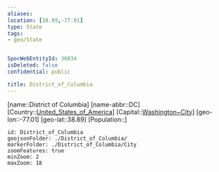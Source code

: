 ```yaml
---
aliases: 
location: [38.89,-77.01]
type: State
tags:
- geo/State


SpocWebEntityId: 36034
isDeleted: false
confidential: public

title: District_of_Columbia
---
```

[name::District of Columbia]
[name-abbr::DC]
[Country::[United_States_of_America](geo/Continent/North-America/United_States_of_America.md)]
[Capital::[Washington~City](geo/Continent/North-America/United_States_of_America/District_of_Columbia/City/Washington~City.md)]
[geo-lon::-77.01]
[geo-lat::38.89]
[Population::]



```leaflet
id: District_of_Columbia
geojsonFolder: ./District_of_Columbia/
markerFolder: ./District_of_Columbia/City
zoomFeatures: true 
minZoom: 2 
maxZoom: 18
```


